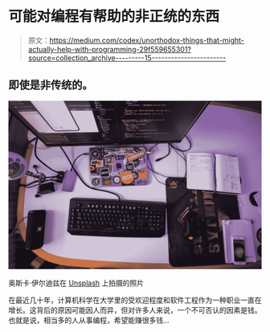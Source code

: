 # 可能对编程有帮助的非正统的东西

> 原文：<https://medium.com/codex/unorthodox-things-that-might-actually-help-with-programming-29f559655301?source=collection_archive---------15----------------------->

## 即使是非传统的。

![](img/3c8303a00a6e6cebb9309e5f39a98c16.png)

奥斯卡·伊尔迪兹在 [Unsplash](https://unsplash.com?utm_source=medium&utm_medium=referral) 上拍摄的照片

在最近几十年，计算机科学在大学里的受欢迎程度和软件工程作为一种职业一直在增长。这背后的原因可能因人而异，但对许多人来说，一个不可否认的因素是钱。也就是说，相当多的人从事编程，希望能赚很多钱…